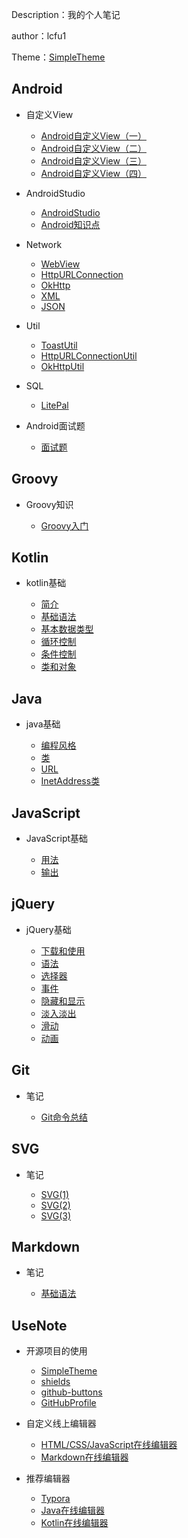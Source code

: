 Description：我的个人笔记

author：lcfu1

Theme：[SimpleTheme](https://github.com/lcfu1/SimpleTheme)

## Android

- 自定义View

  - [Android自定义View（一）](Android/CustomView/CustomView1.md)
  - [Android自定义View（二）](Android/CustomView/CustomView2.md)
  - [Android自定义View（三）](Android/CustomView/CustomView3.md)
  - [Android自定义View（四）](Android/CustomView/CustomView4.md)
- AndroidStudio

  - [AndroidStudio](Android/AndroidStudio.md)
  - [Android知识点](Android/AndroidKnowledge.md)
- Network

  - [WebView](Android/Network/WebView.md)
  - [HttpURLConnection](Android/Network/HttpURLConnection.md)
  - [OkHttp](Android/Network/OkHttp.md)
  - [XML](Android/Network/XML.md)
  - [JSON](Android/Network/JSON.md)
- Util

  - [ToastUtil](Android/Util/ToastUtil.md)
  - [HttpURLConnectionUtil](Android/Util/HttpURLConnectionUtil.md)
  - [OkHttpUtil](Android/Util/OkHttpUtil.md)
- SQL
  - [LitePal](Android/SQL/LitePal.md)
- Android面试题

  - [面试题](Android/Interview/interview.md)

## Groovy

- Groovy知识

  - [Groovy入门](Groovy/Groovy.md)
  
## Kotlin

- kotlin基础

  - [简介](Kotlin/Kotlin.md)
  - [基础语法](Kotlin/BasicGrammar.md)
  - [基本数据类型](Kotlin/PrimaryDataType.md)
  - [循环控制](Kotlin/CycleControl.md)
  - [条件控制](Kotlin/ConditionControl.md)
  - [类和对象](Kotlin/class.md)

## Java

- java基础

  - [编程风格](Java/CodingStyle.md)
  - [类](Java/class.md)
  - [URL](Java/URL.md)
  - [InetAddress类](Java/InetAddress.md)

## JavaScript

- JavaScript基础

  - [用法](JavaScript/use.md)
  - [输出](JavaScript/output.md)

## jQuery

- jQuery基础

  - [下载和使用](jQuery/download-and-use.md)
  - [语法](jQuery/syntax.md)
  - [选择器](jQuery/selector.md)
  - [事件](jQuery/event.md)
  - [隐藏和显示](jQuery/HideShow.md)
  - [淡入淡出](jQuery/fade.md)
  - [滑动](jQuery/slide.md)
  - [动画](jQuery/animate.md)

## Git

- 笔记

  - [Git命令总结](Git/git1.md)

## SVG

- 笔记

  - [SVG(1)](SVG/SVG1.md)
  - [SVG(2)](SVG/SVG2.md)
  - [SVG(3)](SVG/SVG3.md)

## Markdown

- 笔记

  - [基础语法](Markdown/markdown.md)

## UseNote

- 开源项目的使用

  - [SimpleTheme](Use/SimpleThemeDescription.md)
  - [shields](Use/shieldsDescription.md)
  - [github-buttons](Use/github-buttonsDescription.md)
  - [GitHubProfile](Use/GitHubProfileDescription.md)

- 自定义线上编辑器

  - [HTML/CSS/JavaScript在线编辑器](Use/HCJDescription.md)
  - [Markdown在线编辑器](Use/MarkdownDescription.md)

- 推荐编辑器

  - [Typora](Use/TyporaDescription.md)
  - [Java在线编辑器](Use/JavaDescription.md)
  - [Kotlin在线编辑器](Use/KotlinDescription.md)

